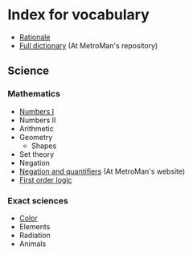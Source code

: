 # Index for vocabulary
- [Rationale](/rationale.md)
- [Full dictionary](https://github.com/MetroManSR/MetroWeb/blob/main/assets/data/spanish-dictionary.csv) (At MetroMan's repository)

## Science
### Mathematics
- [Numbers I](/Math/numbers.md)
- Numbers II
- Arithmetic
- Geometry
	- Shapes
- Set theory
- Negation
- [Negation and quantifiers](https://www.metroman.me/en/balkeon/grammar/basiclogic/) (At MetroMan's website)
- [First order logic](/Math/bool.md)

### Exact sciences
- [Color](/Science/color.md)
- Elements
- Radiation
- Animals
